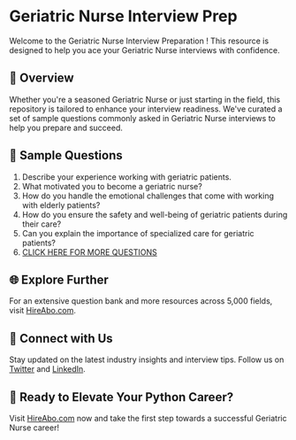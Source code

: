 # Geriatric Nurse Interview Prep

Welcome to the Geriatric Nurse Interview Preparation ! This resource is designed to help you ace your Geriatric Nurse interviews with confidence.

## 🚀 Overview

Whether you're a seasoned Geriatric Nurse or just starting in the field, this repository is tailored to enhance your interview readiness. We've curated a set of sample questions commonly asked in Geriatric Nurse interviews to help you prepare and succeed.

## 📝 Sample Questions

1. Describe your experience working with geriatric patients.
2. What motivated you to become a geriatric nurse?
3. How do you handle the emotional challenges that come with working with elderly patients?
4. How do you ensure the safety and well-being of geriatric patients during their care?
5. Can you explain the importance of specialized care for geriatric patients?
6. [CLICK HERE FOR MORE QUESTIONS](https://hireabo.com/job/2_0_13/Geriatric%20Nurse)

## 🌐 Explore Further

For an extensive question bank and more resources across 5,000 fields, visit [HireAbo.com](https://www.hireabo.com).

## 📱 Connect with Us

Stay updated on the latest industry insights and interview tips. Follow us on [Twitter](https://twitter.com/hireabo) and [LinkedIn](https://www.linkedin.com/in/hire-abo-3609972a8/).

## 🚀 Ready to Elevate Your Python Career?

Visit [HireAbo.com](https://www.hireabo.com) now and take the first step towards a successful Geriatric Nurse career!